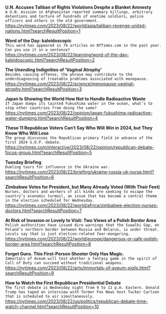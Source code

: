 **U.N. Accuses Taliban of Rights Violations Despite a Blanket Amnesty**\
`A U.N. mission in Afghanistan reported summary killings, arbitrary detentions and torture of hundreds of onetime soldiers, police officers and others in the old government.`\
https://nytimes.com/2023/08/22/world/asia/taliban-revenge-united-nations.html?searchResultPosition=1

**Word of the Day: kaleidoscopic**\
`This word has appeared in 74 articles on NYTimes.com in the past year. Can you use it in a sentence?`\
https://nytimes.com/2023/08/22/learning/word-of-the-day-kaleidoscopic.html?searchResultPosition=2

**The Unending Indignities of ‘Vaginal Atrophy’**\
`Besides causing offense, the phrase may contribute to the underdiagnosing of treatable problems associated with menopause.`\
https://nytimes.com/2023/08/22/science/menopause-vaginal-atrophy.html?searchResultPosition=3

**Japan Is Showing the World How Not to Handle Radioactive Waste**\
`If Japan dumps its tainted Fukushima water in the ocean, what’s to stop other countries from doing the same?`\
https://nytimes.com/2023/08/22/opinion/japan-fukushima-radioactive-water-dumping.html?searchResultPosition=4

**These 11 Republican Voters Can’t Say Who Will Win in 2024, but They Know Who Will Lose**\
`The group discusses the Republican primary field in advance of the first 2024 G.O.P. debate.`\
https://nytimes.com/interactive/2023/08/22/opinion/republican-debate-focus-group.html?searchResultPosition=5

**Tuesday Briefing**\
`Dueling tours for influence in the Ukraine war.`\
https://nytimes.com/2023/08/22/briefing/ukraine-russia-uk-nurse.html?searchResultPosition=6

**Zimbabwe Votes for President, but Many Already Voted (With Their Feet)**\
`Nurses, doctors and workers of all kinds are seeking to escape the country’s economic turmoil, an issue that has become a central theme in the election scheduled for Wednesday.`\
https://nytimes.com/2023/08/22/world/africa/zimbabwe-election-nurses-doctors.html?searchResultPosition=7

**At Risk of Invasion or Lovely to Visit: Two Views of a Polish Border Area**\
`Polish authorities have issued dire warnings that the Suwalki Gap, on Poland’s northern border between Russia and Belarus, is under threat. Locals say that is just election-related fear-mongering.`\
https://nytimes.com/2023/08/22/world/europe/dangerous-or-safe-polish-border-area.html?searchResultPosition=8

**Forget Guns. This First-Person Shooter Only Has Magic.**\
`Immortals of Aveum will test whether a fantasy game in the spirit of Call of Duty can succeed without traditional weapons.`\
https://nytimes.com/2023/08/22/arts/immortals-of-aveum-sigils.html?searchResultPosition=9

**How to Watch the First Republican Presidential Debate**\
`The first debate is Wednesday night from 9 to 11 p.m. Eastern. Donald Trump has taped an interview with former Fox News host Tucker Carlson that is scheduled to air simultaneously.`\
https://nytimes.com/2023/08/22/us/politics/republican-debate-time-watch-channel.html?searchResultPosition=10

